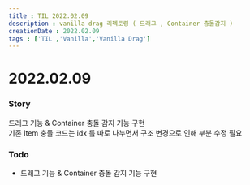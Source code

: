```yaml
---
title : TIL 2022.02.09
description : vanilla drag 리펙토링 ( 드래그 , Container 충돌감지 )
creationDate : 2022.02.09
tags : ['TIL','Vanilla','Vanilla Drag']
---
```


# 2022.02.09

### Story
드래그 기능 & Container 충돌 감지 기능 구현        
기존 Item 충돌 코드는 idx 를 따로 나누면서 구조 변경으로 인해 부분 수정 필요


### Todo
- 드래그 기능 & Container 충돌 감지 기능 구현